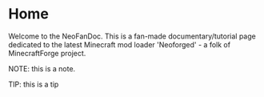 # Home

Welcome to the NeoFanDoc. This is a fan-made documentary/tutorial page dedicated to the latest Minecraft mod loader 'Neoforged' - a folk of MinecraftForge project.

NOTE: this is a note.

TIP: this is a tip